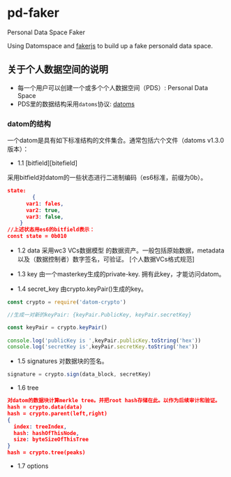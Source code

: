 # pd-faker
Personal Data Space Faker

Using Datomspace and [fakerjs](https://fakerjs.dev/) to build up a fake personald data space. 


## 关于个人数据空间的说明
- 每一个用户可以创建一个或多个个人数据空间（PDS）: Personal Data Space
- PDS里的数据结构采用`datoms`协议: [datoms](https://www.npmjs.com/package/datoms)

### datom的结构
一个datom是具有如下标准结构的文件集合。通常包括六个文件（datoms v1.3.0版本）：

- 1.1 [bitfield][bitefield]

采用bitfield对datom的一些状态进行二进制编码（es6标准，前缀为0b）。

```json
state:
		{
      var1: fales,
      var2: true,
      var3: false,
    }
//上述状态用es6的bitfield表示：
const state = 0b010
```

- 1.2 data
​采用wc3 VCs数据模型 的数据资产。一般包括原始数据，metadata以及（数据控制者）数字签名，可验证。
[个人数据VCs格式规范]

- 1.3 key
由一个masterkey生成的private-key.
拥有此key，才能访问datom。

- 1.4 secret_key
由crypto.keyPair()生成的key。
```js
const crypto = require('datom-crypto')

//生成一对新的keyPair: {keyPair.PublicKey, keyPair.secretKey}

const keyPair = crypto.keyPair()
  
console.log('publicKey is ',keyPair.publicKey.toString('hex'))
console.log('secretKey is',keyPair.secretKey.toString('hex'))
```

- 1.5 signatures
对数据块的签名。
```js
signature = crypto.sign(data_block, secretKey)
```

- 1.6 tree
```json
对datom的数据块计算merkle tree。并把root hash存储在此。以作为后续审计和验证。
hash = crypto.data(data) 
hash = crypto.parent(left,right) 
{
  index: treeIndex,
  hash: hashOfThisNode,
  size: byteSizeOfThisTree
}
hash = crypto.tree(peaks) 
```

- 1.7 options


### 